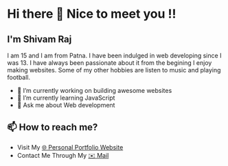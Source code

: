 # **Hi there 👋 Nice to meet you !!**

<!--
**Shivam-Raj-2007/Shivam-Raj-2007** is a ✨ _special_ ✨ repository because its `README.md` (this file) appears on your GitHub profile.
-->
## I'm Shivam Raj
I am 15 and I am from Patna. I have been indulged in web developing since I was 13. I have always been passionate about it from the begining I enjoy making websites. Some of my other hobbies are listen to music and playing football.

- 🔭 I’m currently working on building awesome websites
- 🌱 I’m currently learning JavaScript
- 💬 Ask me about Web development 

## 📫 How to reach me?
- Visit My [🌐 Personal Portfolio Website](https://shivam-raj-2007.github.io/)
- Contact Me Through My [✉️ Mail](mailto:shivam1207raj@gmail.com)

